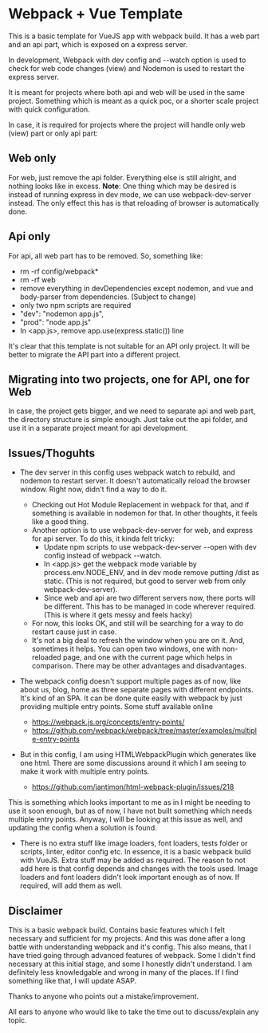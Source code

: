 # Webpack + Vue Template

This is a basic template for VueJS app with webpack build. It has a web part and an api part, which is exposed on a express server.

In development, Webpack with dev config and --watch option is used to check for web code changes (view) and Nodemon is used to restart the express server.

It is meant for projects where both api and web will be used in the same project. Something which is meant as a quick poc, or a shorter scale project with quick configuration.

In case, it is required for projects where the project will handle only web (view) part or only api part:

## Web only
For web, just remove the api folder. Everything else is still alright, and nothing looks like in excess.
**Note**: One thing which may be desired is instead of running express in dev mode, we can use webpack-dev-server instead. The only effect this has is that reloading of browser is automatically done.

## Api only
For api, all web part has to be removed. So, something like:
- rm -rf config/webpack*
- rm -rf web
- remove everything in devDependencies except nodemon, and vue and body-parser from dependencies. (Subject to change)
- only two npm scripts are required
 - "dev": "nodemon app.js",
 - "prod": "node app.js"
- In <app.js>, remove app.use(express.static()) line

It's clear that this template is not suitable for an API only project.
It will be better to migrate the API part into a different project.

## Migrating into two projects, one for API, one for Web
In case, the project gets bigger, and we need to separate api and web part, the directory structure is simple enough. Just take out the api folder, and use it in a separate project meant for api development.

## Issues/Thoguhts
- The dev server in this config uses webpack watch to rebuild, and nodemon to restart server. It doesn't automatically reload the browser window. Right now, didn't find a way to do it.
  - Checking out Hot Module Replacement in webpack for that, and if something is available in nodemon for that. In other thoughts, it feels like a good thing.
  - Another option is to use webpack-dev-server for web, and express for api server. To do this, it kinda felt tricky:
    - Update npm scripts to use webpack-dev-server --open with dev config instead of webpack --watch.
    - In <app.js> get the webpack mode variable by process.env.NODE_ENV, and in dev mode remove putting /dist as static. (This is not required, but good to server web from only webpack-dev-server).
    - Since web and api are two different servers now, there ports will be different. This has to be managed in code wherever required. (This is where it gets messy and feels hacky)
  - For now, this looks OK, and still will be searching for a way to do restart cause just in case.
  - It's not a big deal to refresh the window when you are on it. And, sometimes it helps. You can open two windows, one with non-reloaded page, and one with the current page which helps in comparison. There may be other advantages and disadvantages.

- The webpack config doesn't support multiple pages as of now, like about us, blog, home as three separate pages with different endpoints. It's kind of an SPA. It can be done quite easily with webpack by just providing multiple entry points. Some stuff available online
  - https://webpack.js.org/concepts/entry-points/
  - https://github.com/webpack/webpack/tree/master/examples/multiple-entry-points

- But in this config, I am using HTMLWebpackPlugin which generates like one html. There are some discussions around it which I am seeing to make it work with multiple entry points.
  - https://github.com/jantimon/html-webpack-plugin/issues/218

This is something which looks important to me as in I might be needing to use it soon enough, but as of now, I have not built something which needs multiple entry points. Anyway, I will be looking at this issue as well, and updating the config when a solution is found.

- There is no extra stuff like image loaders, font loaders, tests folder or scripts, linter, editor config etc. In essence, it is a basic webpack build with VueJS. Extra stuff may be added as required. The reason to not add here is that config depends and changes with the tools used. Image loaders and font loaders didn't look important enough as of now. If required, will add them as well.

## Disclaimer
This is a basic webpack build. Contains basic features which I felt necessary and sufficient for my projects. And this was done after a long battle with understanding webpack and it's config. This also means, that I have tried going through advanced features of webpack. Some I didn't find necessary at this initial stage, and some I honestly didn't understand. I am definitely less knowledgable and wrong in many of the places. If I find something like that, I will update ASAP.

Thanks to anyone who points out a mistake/improvement.

All ears to anyone who would like to take the time out to discuss/explain any topic.
